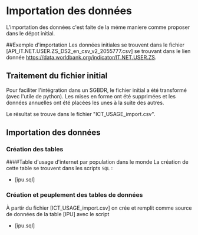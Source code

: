 # Importation des données
L'importation des données c'est faite de la méme maniere comme proposer dans le dépot initial.

##Exemple d'importation 
Les données initiales se trouvent dans le fichier [API_IT.NET.USER.ZS_DS2_en_csv_v2_2055777.csv] se trouvant dans le lien donnée
https://data.worldbank.org/indicator/IT.NET.USER.ZS.

## Traitement du fichier initial
Pour faciliter l'intégration dans un SGBDR, le fichier initial a été transformé (avec l'utile de python).
Les mises en forme ont été supprimées et les données annuelles ont été placées les unes à la suite des autres.

Le résultat se trouve dans le fichier "ICT_USAGE_import.csv".

## Importation des données
### Création des tables

####Table d'usage d'internet par population dans le monde
La création de cette table se trouvent dans les scripts `SQL` :
* [ipu.sql]

### Création et peuplement des tables de données
À partir du fichier [ICT_USAGE_import.csv] on crée et remplit comme source de données de la table [IPU] avec le script
* [ipu.sql]
